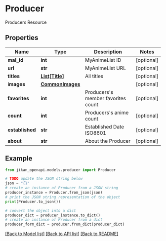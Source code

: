 # Producer

Producers Resource

## Properties

Name | Type | Description | Notes
------------ | ------------- | ------------- | -------------
**mal_id** | **int** | MyAnimeList ID | [optional] 
**url** | **str** | MyAnimeList URL | [optional] 
**titles** | [**List[Title]**](Title.md) | All titles | [optional] 
**images** | [**CommonImages**](CommonImages.md) |  | [optional] 
**favorites** | **int** | Producers&#39;s member favorites count | [optional] 
**count** | **int** | Producers&#39;s anime count | [optional] 
**established** | **str** | Established Date ISO8601 | [optional] 
**about** | **str** | About the Producer | [optional] 

## Example

```python
from jikan_openapi.models.producer import Producer

# TODO update the JSON string below
json = "{}"
# create an instance of Producer from a JSON string
producer_instance = Producer.from_json(json)
# print the JSON string representation of the object
print(Producer.to_json())

# convert the object into a dict
producer_dict = producer_instance.to_dict()
# create an instance of Producer from a dict
producer_form_dict = producer.from_dict(producer_dict)
```
[[Back to Model list]](../README.md#documentation-for-models) [[Back to API list]](../README.md#documentation-for-api-endpoints) [[Back to README]](../README.md)


